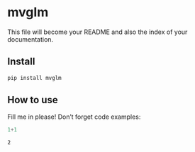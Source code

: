 # mvglm

<!-- WARNING: THIS FILE WAS AUTOGENERATED! DO NOT EDIT! -->

This file will become your README and also the index of your
documentation.

## Install

``` sh
pip install mvglm
```

## How to use

Fill me in please! Don’t forget code examples:

``` python
1+1
```

    2
